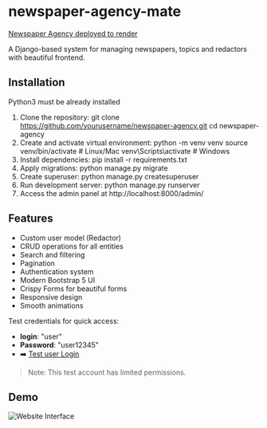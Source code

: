 # newspaper-agency-mate

[Newspaper Agency deployed to render](https://newspaper-agency-mate-dllr.onrender.com/newspaper/)

A Django-based system for managing newspapers, topics and redactors with beautiful frontend.

## Installation

Python3 must be already installed

1. Clone the repository:
git clone https://github.com/yourusername/newspaper-agency.git
cd newspaper-agency
2. Create and activate virtual environment:
python -m venv venv
source venv/bin/activate  # Linux/Mac
venv\Scripts\activate    # Windows
3. Install dependencies:
pip install -r requirements.txt
4. Apply migrations:
python manage.py migrate
5. Create superuser:
python manage.py createsuperuser
6. Run development server:
python manage.py runserver
7. Access the admin panel at http://localhost:8000/admin/

## Features

- Custom user model (Redactor)
- CRUD operations for all entities
- Search and filtering
- Pagination
- Authentication system
- Modern Bootstrap 5 UI
- Crispy Forms for beautiful forms
- Responsive design
- Smooth animations

Test credentials for quick access:
- **login**: "user"
- **Password**: "user12345"
- ➡️ [Test user Login](https://newspaper-agency-mate-dllr.onrender.com/accounts/login/?next=/newspaper/)

> Note: This test account has limited permissions.

## Demo

![Website Interface](demo.png)
